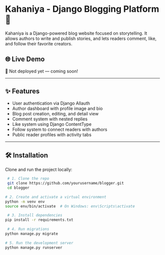 # Kahaniya - Django Blogging Platform 📝

Kahaniya is a Django-powered blog website focused on storytelling. It allows authors to write and publish stories, and lets readers comment, like, and follow their favorite creators.

## 🌐 Live Demo

🚧 Not deployed yet — coming soon!

---

## ✨ Features

- User authentication via Django Allauth
- Author dashboard with profile image and bio
- Blog post creation, editing, and detail view
- Comment system with nested replies
- Like system using Django ContentType
- Follow system to connect readers with authors
- Public reader profiles with activity tabs

---

## 🛠️ Installation

Clone and run the project locally:

```bash
 # 1. Clone the repo
 git clone https://github.com/yourusername/blogger.git
 cd blogger
    
# 2. Create and activate a virtual environment
python -m venv env
source env/bin/activate  # On Windows: env\Scripts\activate
    
 # 3. Install dependencies
pip install -r requirements.txt
    
 # 4. Run migrations
python manage.py migrate
    
# 5. Run the development server
python manage.py runserver    
